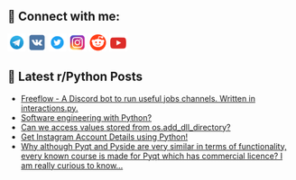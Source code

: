 ## 🔎 Connect with me:
[<img src="https://github.com/bullbesh/bullbesh/blob/main/images/Telegram.png" width="32" height="32" />](https://t.me/bullbesh)
[<img src="https://github.com/bullbesh/bullbesh/blob/main/images/VK.png" width="32" height="32" />](https://vk.com/bullbesh)
[<img src="https://github.com/bullbesh/bullbesh/blob/main/images/Twitter.png" width="32" height="32" />](https://twitter.com/bullbesh1)
[<img src="https://github.com/bullbesh/bullbesh/blob/main/images/Instagram.png" width="32" height="32" />](https://www.instagram.com/bullbesh)
[<img src="https://github.com/bullbesh/bullbesh/blob/main/images/Reddit.png" width="32" height="32" />](https://www.reddit.com/user/bullbesh)
[<img src="https://github.com/bullbesh/bullbesh/blob/main/images/YouTube.png" width="32" height="32" />](https://www.youtube.com/channel/UCtfjRs6uzgq5mfm8S06WTcg)

## 📕 Latest r/Python Posts
<!-- BLOG-POST-LIST:START -->
- [Freeflow - A Discord bot to run useful jobs channels. Written in interactions.py.](https://www.reddit.com/r/Python/comments/12rvx2n/freeflow_a_discord_bot_to_run_useful_jobs/)
- [Software engineering with Python?](https://www.reddit.com/r/Python/comments/12rsedi/software_engineering_with_python/)
- [Can we access values stored from os.add_dll_directory?](https://www.reddit.com/r/Python/comments/12rrktn/can_we_access_values_stored_from_osadd_dll/)
- [Get Instagram Account Details using Python!](https://www.reddit.com/r/Python/comments/12rrj3j/get_instagram_account_details_using_python/)
- [Why although Pyqt and Pyside are very similar in terms of functionality, every known course is made for Pyqt which has commercial licence? I am really curious to know...](https://www.reddit.com/r/Python/comments/12rrgnf/why_although_pyqt_and_pyside_are_very_similar_in/)
<!-- BLOG-POST-LIST:END -->
